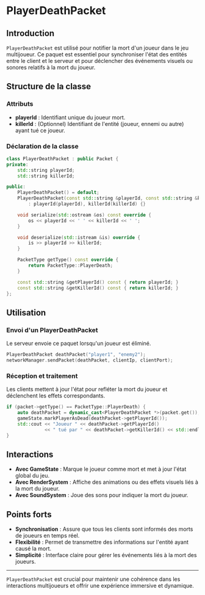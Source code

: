 # PlayerDeathPacket

## Introduction

`PlayerDeathPacket` est utilisé pour notifier la mort d'un joueur dans le jeu multijoueur. Ce paquet est essentiel pour synchroniser l'état des entités entre le client et le serveur et pour déclencher des événements visuels ou sonores relatifs à la mort du joueur.

## Structure de la classe

### Attributs

- **playerId** : Identifiant unique du joueur mort.
- **killerId** : (Optionnel) Identifiant de l'entité (joueur, ennemi ou autre) ayant tué ce joueur.

### Déclaration de la classe

```cpp
class PlayerDeathPacket : public Packet {
private:
    std::string playerId;
    std::string killerId;

public:
    PlayerDeathPacket() = default;
    PlayerDeathPacket(const std::string &playerId, const std::string &killerId = "")
        : playerId(playerId), killerId(killerId) {}

    void serialize(std::ostream &os) const override {
        os << playerId << ' ' << killerId << ' ';
    }

    void deserialize(std::istream &is) override {
        is >> playerId >> killerId;
    }

    PacketType getType() const override {
        return PacketType::PlayerDeath;
    }

    const std::string &getPlayerId() const { return playerId; }
    const std::string &getKillerId() const { return killerId; }
};
```

## Utilisation

### Envoi d'un PlayerDeathPacket

Le serveur envoie ce paquet lorsqu'un joueur est éliminé.

```cpp
PlayerDeathPacket deathPacket("player1", "enemy2");
networkManager.sendPacket(deathPacket, clientIp, clientPort);
```

### Réception et traitement

Les clients mettent à jour l'état pour refléter la mort du joueur et déclenchent les effets correspondants.

```cpp
if (packet->getType() == PacketType::PlayerDeath) {
    auto deathPacket = dynamic_cast<PlayerDeathPacket *>(packet.get());
    gameState.markPlayerAsDead(deathPacket->getPlayerId());
    std::cout << "Joueur " << deathPacket->getPlayerId()
              << " tué par " << deathPacket->getKillerId() << std::endl;
}
```

## Interactions

- **Avec GameState** : Marque le joueur comme mort et met à jour l'état global du jeu.
- **Avec RenderSystem** : Affiche des animations ou des effets visuels liés à la mort du joueur.
- **Avec SoundSystem** : Joue des sons pour indiquer la mort du joueur.

## Points forts

- **Synchronisation** : Assure que tous les clients sont informés des morts de joueurs en temps réel.
- **Flexibilité** : Permet de transmettre des informations sur l'entité ayant causé la mort.
- **Simplicité** : Interface claire pour gérer les événements liés à la mort des joueurs.

---

`PlayerDeathPacket` est crucial pour maintenir une cohérence dans les interactions multijoueurs et offrir une expérience immersive et dynamique.


